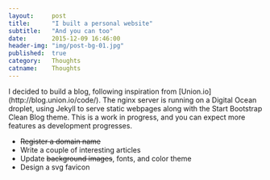 ```yaml
---
layout:     post
title:      "I built a personal website"
subtitle:   "And you can too"
date:       2015-12-09 16:46:00
header-img: "img/post-bg-01.jpg"
published:  true
category:   Thoughts
catname:    Thoughts
---
```


<p>I decided to build a blog, following inspiration from [Union.io](http://blog.union.io/code/). The nginx server is running on a Digital Ocean droplet, using Jekyll to serve static webpages along with the Start Bootstrap Clean Blog theme. This is a work in progress, and you can expect more features as development progresses.</p>

<ul>
  <li><s>Register a domain name</s></li>
  <li>Write a couple of interesting articles</li>
  <li>Update <s>background images</s>, fonts, and color theme</li>
  <li>Design a svg favicon</li>
</ul>
